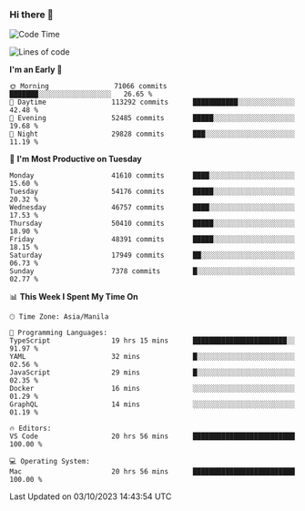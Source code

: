 ### Hi there 👋

<!--START_SECTION:waka-->
![Code Time](http://img.shields.io/badge/Code%20Time-4%2C394%20hrs%2043%20mins-blue)

![Lines of code](https://img.shields.io/badge/From%20Hello%20World%20I%27ve%20Written-105.1%20million%20lines%20of%20code-blue)

**I'm an Early 🐤** 

```text
🌞 Morning                71066 commits       ███████░░░░░░░░░░░░░░░░░░   26.65 % 
🌆 Daytime                113292 commits      ███████████░░░░░░░░░░░░░░   42.48 % 
🌃 Evening                52485 commits       █████░░░░░░░░░░░░░░░░░░░░   19.68 % 
🌙 Night                  29828 commits       ███░░░░░░░░░░░░░░░░░░░░░░   11.19 % 
```
📅 **I'm Most Productive on Tuesday** 

```text
Monday                   41610 commits       ████░░░░░░░░░░░░░░░░░░░░░   15.60 % 
Tuesday                  54176 commits       █████░░░░░░░░░░░░░░░░░░░░   20.32 % 
Wednesday                46757 commits       ████░░░░░░░░░░░░░░░░░░░░░   17.53 % 
Thursday                 50410 commits       █████░░░░░░░░░░░░░░░░░░░░   18.90 % 
Friday                   48391 commits       █████░░░░░░░░░░░░░░░░░░░░   18.15 % 
Saturday                 17949 commits       ██░░░░░░░░░░░░░░░░░░░░░░░   06.73 % 
Sunday                   7378 commits        █░░░░░░░░░░░░░░░░░░░░░░░░   02.77 % 
```


📊 **This Week I Spent My Time On** 

```text
🕑︎ Time Zone: Asia/Manila

💬 Programming Languages: 
TypeScript               19 hrs 15 mins      ███████████████████████░░   91.97 % 
YAML                     32 mins             █░░░░░░░░░░░░░░░░░░░░░░░░   02.56 % 
JavaScript               29 mins             █░░░░░░░░░░░░░░░░░░░░░░░░   02.35 % 
Docker                   16 mins             ░░░░░░░░░░░░░░░░░░░░░░░░░   01.29 % 
GraphQL                  14 mins             ░░░░░░░░░░░░░░░░░░░░░░░░░   01.19 % 

🔥 Editors: 
VS Code                  20 hrs 56 mins      █████████████████████████   100.00 % 

💻 Operating System: 
Mac                      20 hrs 56 mins      █████████████████████████   100.00 % 
```


 Last Updated on 03/10/2023 14:43:54 UTC
<!--END_SECTION:waka-->


<!--
**rad182/rad182** is a ✨ _special_ ✨ repository because its `README.md` (this file) appears on your GitHub profile.

Here are some ideas to get you started:

- 🔭 I’m currently working on ...
- 🌱 I’m currently learning ...
- 👯 I’m looking to collaborate on ...
- 🤔 I’m looking for help with ...
- 💬 Ask me about ...
- 📫 How to reach me: ...
- 😄 Pronouns: ...
- ⚡ Fun fact: ...
-->
